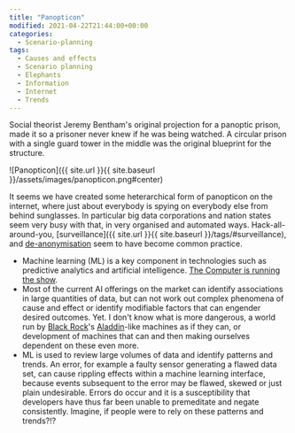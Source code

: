 ```yaml
---
title: "Panopticon"
modified: 2021-04-22T21:44:00+00:00
categories:
  - Scenario-planning
tags:
  - Causes and effects
  - Scenario planning
  - Elephants
  - Information
  - Internet
  - Trends
---
```

Social theorist Jeremy Bentham's original projection for a panoptic prison, made it so a prisoner never knew if he was being watched. A circular prison with a single guard tower in the middle was the original blueprint for the structure. 

![Panopticon]({{ site.url }}{{ site.baseurl }}/assets/images/panopticon.png#center)

It seems we have created some heterarchical form of panopticon on the internet, where just about everybody is spying on everybody else from behind sunglasses. In particular big data corporations and nation states seem very busy with that, in very organised and automated ways. Hack-all-around-you, [surveillance]({{ site.url }}{{ site.baseurl }}/tags/#surveillance), and [de-anonymisation](https://github.com/tymyrddin/orchard/tree/main/threat-modelling/DA-threat-model/README.md) seem to have become common practice.

* Machine learning (ML) is a key component in technologies such as predictive analytics and artificial intelligence. [The Computer is running the show](https://tymyrddin.wiki/theatre/alpha-complex).
* Most of the current AI offerings on the market can identify associations in large quantities of data, but can not work out complex phenomena of cause and effect or identify modifiable factors that can engender desired outcomes. Yet. I don't know what is more dangerous, a world run by [Black Rock](https://www.businessinsider.fr/us/what-to-know-about-blackrock-larry-fink-biden-cabinet-facts-2020-12)'s [Aladdin](https://en.wikipedia.org/wiki/Aladdin_(BlackRock))-like machines as if they can, or development of machines that can and then making ourselves dependent on these even more.
* ML is used to review large volumes of data and identify patterns and trends. An error, for example a faulty sensor generating a flawed data set, can cause rippling effects within a machine learning interface, because events subsequent to the error may be flawed, skewed or just plain undesirable. Errors do occur and it is a susceptibility that developers have thus far been unable to premeditate and negate consistently. Imagine, if people were to rely on these patterns and trends?!?



